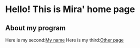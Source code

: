 # Hello! This is Mira' home page
## About my program

Here is my second:[My name](https://mirablues.github.io/Heqiong.github.io/my%20name.html)
Here is my third:[Other page](https://mirablues.github.io/Heqiong.github.io/otherpage.md)
